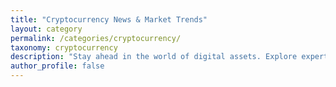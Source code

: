 ```yaml
---
title: "Cryptocurrency News & Market Trends"
layout: category
permalink: /categories/cryptocurrency/
taxonomy: cryptocurrency
description: "Stay ahead in the world of digital assets. Explore expert insights, crypto news, and analysis of Bitcoin, Ethereum, and altcoins."
author_profile: false
---
```

